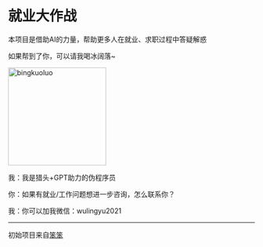 
# 就业大作战

本项目是借助AI的力量，帮助更多人在就业、求职过程中答疑解惑


如果帮到了你，可以请我喝冰阔落~


<img src="https://user-images.githubusercontent.com/125454744/233411892-8522e025-cef3-46ad-a141-4b91a938afde.jpeg" alt="bingkuoluo" height="200"/>

我：我是猎头+GPT助力的伪程序员

你：如果有就业/工作问题想进一步咨询，怎么联系你？

我：你可以加我微信：wulingyu2021 




---

初始项目来自[笨笨](https://email-helper.vercel.app/)



